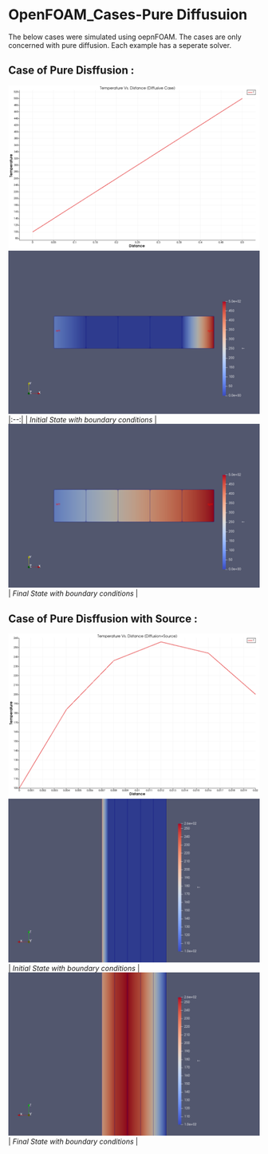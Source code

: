 # OpenFOAM_Cases-Pure Diffusuion
The below cases were simulated using oepnFOAM. The cases are only concerned with pure diffusion. Each example has a seperate solver. 
## Case of Pure Disffusion : 
![Temp Vs Distance in case of pure diffusion](1D_SteadyDiffusion/Results/Example_1_Diffusion_only/temp.distance.png)
![Initial State](1D_SteadyDiffusion/Results/Example_1_Diffusion_only/initial.png)
|:--:| 
| *Initial State with boundary conditions* |
![Final State](1D_SteadyDiffusion/Results/Example_1_Diffusion_only/final.png)
| *Final State with boundary conditions* |
## Case of Pure Disffusion with Source : 
![Temp Vs Distance in case of pure diffusion](1D_SteadyDiffusion/Results/Example_2_Diff_with_Source/temp_distance.png)
![Initial State](1D_SteadyDiffusion/Results/Example_2_Diff_with_Source/initial.png)
| *Initial State with boundary conditions* |
![Final State](1D_SteadyDiffusion/Results/Example_2_Diff_with_Source/final.png)
| *Final State with boundary conditions* |
